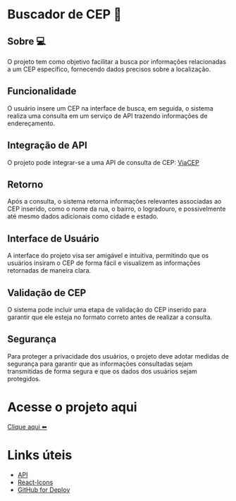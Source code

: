 # Buscador de CEP 📍

## Sobre 💻
O projeto tem como objetivo facilitar a busca por informações relacionadas a um CEP específico, fornecendo dados precisos sobre a localização.

## Funcionalidade 
O usuário insere um CEP na interface de busca, em seguida, o sistema realiza uma consulta em um serviço de API trazendo informações de endereçamento.

## Integração de API
O projeto pode integrar-se a uma API de consulta de CEP: [ViaCEP](https://viacep.com.br/)

## Retorno 
Após a consulta, o sistema retorna informações relevantes associadas ao CEP inserido, como o nome da rua, o bairro, o logradouro, e possivelmente até mesmo dados adicionais como cidade e estado.

## Interface de Usuário 
A interface do projeto visa ser amigável e intuitiva, permitindo que os usuários insiram o CEP de forma fácil e visualizem as informações retornadas de maneira clara.

## Validação de CEP
O sistema pode incluir uma etapa de validação do CEP inserido para garantir que ele esteja no formato correto antes de realizar a consulta.

## Segurança 
Para proteger a privacidade dos usuários, o projeto deve adotar medidas de segurança para garantir que as informações consultadas sejam transmitidas de forma segura e que os dados dos usuários sejam protegidos.

# Acesse o projeto aqui
[Clique aqui ⬅]()


# Links úteis 
- [API ](https://viacep.com.br/)
- [React-Icons ](https://react-icons.github.io/react-icons/)
- [GitHub for Deploy ](https://github.com/)